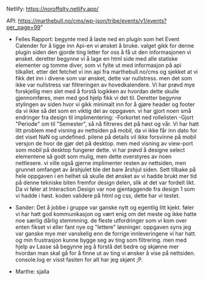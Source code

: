 Netlify: 
https://noroffqlty.netlify.app/

API: 
https://marthebull.no/cms/wp-json/tribe/events/v1/events?per_page=99"




- Felles Rapport:
begynte med å laste ned en plugin som het Event Calender for å ligge inn Api-en vi ønsket å bruke.
valget gikk for denne plugin siden den gjorde ting letter for oss å få ut den informasjonen vi ønsket.
deretter begynne vi å lage en html side med alle statiske elementer og tomme diver, som vi fylte ut med informasjon på api tilkallet. etter det fetchet vi inn api fra marthebull.no/cms og sjekket at vi fikk det inn i divene som var ønsket, dette var nullstress. men det som ikke var nullstress var filtreringen av hovedkalendere. Vi har prøvd mye forskjellig men slet med å forstå logikken av hvordan dette skulle gjennomføres, men med god hjelp fikk vi det til. Deretter begynne stylingen av siden hvor vi gikk minimalt inn for å gjøre header og footer da vi ikke så det som en viktig del av oppgaven. vi har gjort noen små endringer fra design til implimentering:
-Forkortet ned rollelisten
-Gjort "Periode" om til "Semester", så nå filtreres det på høst og vår.
Vi har hatt litt problem med visning av nettsiden på mobil, da vi ikke får inn dato for det viset NaN og undefined. pilene på details vil ikke forsvinne på mobil versjon de hvor de gjør det på desktop. men med visning av view-port som mobil på desktop fungerer dette. vi har prøvd å designe select elementene så godt som mulig, men dette overstyres av noen nettlesere. vi ville også gjerne implimenter resten av nettsiden, men grunnet omfanget av årshjulet ble det bare årshjul siden. 
Sett tilbake på hele oppgaven i en helhet så skulle det ønsket av vi hadde brukt mer tid på denne tekniske biten fremfor design delen, slik at det var fordelt likt. 
Da vi føler at Interaction Design var noe gjentaggende fra design 1 som vi hadde i høst.
koden validere på html og css, dette har vi testet.


- Sander:
Det å jobbe i gruppe var ganske nytt og egentlig litt kjekt. føler vi har hatt god kommunikasjon og vært enig om det meste og ikke hatte noe særlig dårlig stemmning. de fleste utfordringer som vi kom over enten fikset vi eller fant nye og "lettere" løsninger. oppgaven syns jeg var ganske mye mer vanskelig enn de forrige innleveringene vi har hatt. og min frustrasjon kunne bygge seg av ting som filtrering. men med hjelp av Lasse så begynne jeg å forstå det bedre og skjønne mer hvordan man skal gå for å finne ut av ting vi ønsker å vise på nettsiden. console.log er visst fasiten for alt har jeg skjønt ;P.


- Marthe:
sjalla
